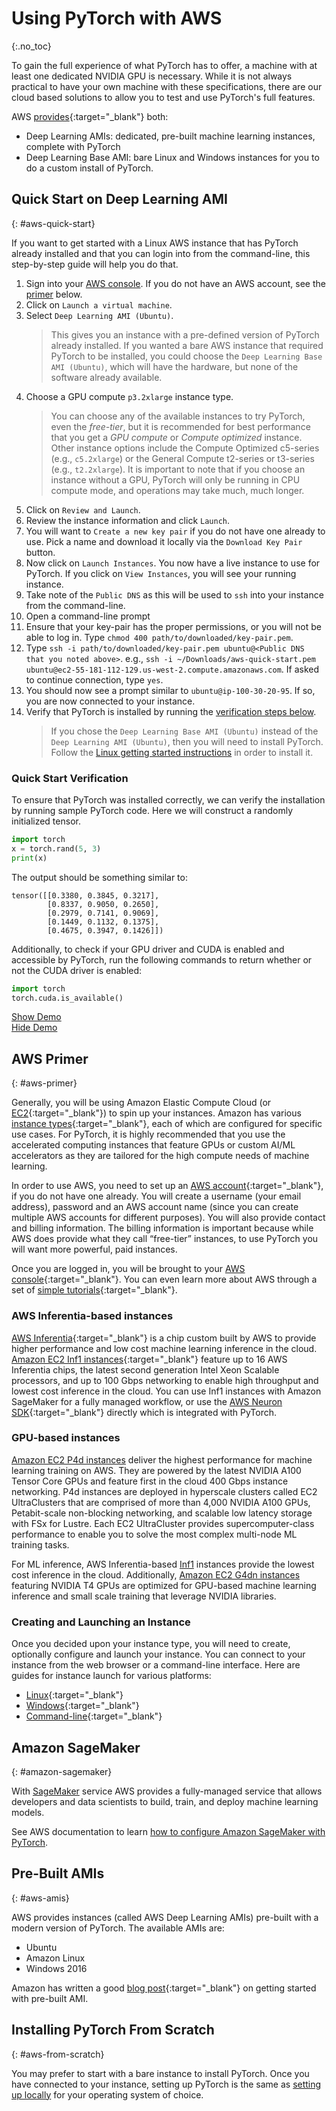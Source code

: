 # Using PyTorch with AWS
{:.no_toc}

To gain the full experience of what PyTorch has to offer, a machine with at least one dedicated NVIDIA GPU is necessary. While it is not always practical to have your own machine with these specifications, there are our cloud based solutions to allow you to test and use PyTorch's full features.

AWS [provides](https://aws.amazon.com/machine-learning/amis/){:target="_blank"} both:

* Deep Learning AMIs: dedicated, pre-built machine learning instances, complete with PyTorch
* Deep Learning Base AMI: bare Linux and Windows instances for you to do a custom install of PyTorch.

## Quick Start on Deep Learning AMI
{: #aws-quick-start}

If you want to get started with a Linux AWS instance that has PyTorch already installed and that you can login into from the command-line, this step-by-step guide will help you do that.

1. Sign into your [AWS console](https://aws.amazon.com/console/). If you do not have an AWS account, see the [primer](#aws-primer) below.
1. Click on `Launch a virtual machine`.
1. Select `Deep Learning AMI (Ubuntu)`.
   > This gives you an instance with a pre-defined version of PyTorch already installed. If you wanted a bare AWS instance that required PyTorch to be installed, you could choose the `Deep Learning Base AMI (Ubuntu)`, which will have the hardware, but none of the software already available.
1. Choose a GPU compute `p3.2xlarge` instance type.
   > You can choose any of the available instances to try PyTorch, even the *free-tier*, but it is recommended for best performance that you get a *GPU compute* or *Compute optimized* instance. Other instance options include the Compute Optimized c5-series (e.g., `c5.2xlarge`) or the General Compute t2-series or t3-series (e.g., `t2.2xlarge`). It is important to note that if you choose an instance without a GPU, PyTorch will only be running in CPU compute mode, and operations may take much, much longer.
1. Click on `Review and Launch`.
1. Review the instance information and click `Launch`.
1. You will want to `Create a new key pair` if you do not have one already to use. Pick a name and download it locally via the `Download Key Pair` button.
1. Now click on `Launch Instances`. You now have a live instance to use for PyTorch. If you click on `View Instances`, you will see your running instance.
1. Take note of the `Public DNS` as this will be used to `ssh` into your instance from the command-line.
1. Open a command-line prompt
1. Ensure that your key-pair has the proper permissions, or you will not be able to log in. Type `chmod 400 path/to/downloaded/key-pair.pem`.
1. Type `ssh -i path/to/downloaded/key-pair.pem ubuntu@<Public DNS that you noted above>`. e.g., `ssh -i ~/Downloads/aws-quick-start.pem ubuntu@ec2-55-181-112-129.us-west-2.compute.amazonaws.com`. If asked to continue connection, type `yes`.
1. You should now see a prompt similar to `ubuntu@ip-100-30-20-95`. If so, you are now connected to your instance.
1. Verify that PyTorch is installed by running the [verification steps below](#quick-start-verification).
   > If you chose the `Deep Learning Base AMI (Ubuntu)` instead of the `Deep Learning AMI (Ubuntu)`, then you will need to install PyTorch. Follow the [Linux getting started instructions](/get-started) in order to install it.

### Quick Start Verification

To ensure that PyTorch was installed correctly, we can verify the installation by running sample PyTorch code. Here we will construct a randomly initialized tensor.


```python
import torch
x = torch.rand(5, 3)
print(x)
```

The output should be something similar to:

```
tensor([[0.3380, 0.3845, 0.3217],
        [0.8337, 0.9050, 0.2650],
        [0.2979, 0.7141, 0.9069],
        [0.1449, 0.1132, 0.1375],
        [0.4675, 0.3947, 0.1426]])
```

Additionally, to check if your GPU driver and CUDA is enabled and accessible by PyTorch, run the following commands to return whether or not the CUDA driver is enabled:

```python
import torch
torch.cuda.is_available()
```

<div>
  <a href="javascript:void(0);" class="btn btn-lg btn-orange btn-demo show-screencast">Show Demo</a>
  <div class="screencast">
    <script src="https://asciinema.org/a/15dyZZvvakqbfKgfh2LByMkXz.js" id="asciicast-15dyZZvvakqbfKgfh2LByMkXz" data-speed="2" async></script>
    <a href="javascript:void(0);" class="btn btn-lg btn-orange btn-demo show-info">Hide Demo</a>
  </div>
</div>

## AWS Primer
{: #aws-primer}

Generally, you will be using Amazon Elastic Compute Cloud (or [EC2](https://aws.amazon.com/ec2/?ec2-whats-new.sort-by=item.additionalFields.postDateTime&ec2-whats-new.sort-order=desc){:target="_blank"}) to spin up your instances. Amazon has various [instance types](https://aws.amazon.com/ec2/instance-types/){:target="_blank"}, each of which are configured for specific use cases. For PyTorch, it is highly recommended that you use the accelerated computing instances that feature GPUs or custom AI/ML accelerators as they are tailored for the high compute needs of machine learning.

In order to use AWS, you need to set up an [AWS account](https://aws.amazon.com/getting-started/){:target="_blank"}, if you do not have one already. You will create a username (your email address), password and an AWS account name (since you can create multiple AWS accounts for different purposes). You will also provide contact and billing information. The billing information is important because while AWS does provide what they call “free-tier” instances, to use PyTorch you will want more powerful, paid instances.

Once you are logged in, you will be brought to your [AWS console](https://aws.amazon.com/console/){:target="_blank"}. You can even learn more about AWS through a set of [simple tutorials](https://aws.amazon.com/getting-started/hands-on/){:target="_blank"}.

### AWS Inferentia-based instances

[AWS Inferentia](https://aws.amazon.com/machine-learning/inferentia/){:target="_blank"} is a chip custom built by AWS to provide higher performance and low cost machine learning inference in the cloud. [Amazon EC2 Inf1 instances](https://aws.amazon.com/ec2/instance-types/inf1/){:target="_blank"} feature up to 16 AWS Inferentia chips, the latest second generation Intel Xeon Scalable processors, and up to 100 Gbps networking to enable high throughput and lowest cost inference in the cloud. You can use Inf1 instances with Amazon SageMaker for a fully managed workflow, or use the [AWS Neuron SDK](https://awsdocs-neuron.readthedocs-hosted.com/en/latest/){:target="_blank"} directly which is integrated with PyTorch.

### GPU-based instances

[Amazon EC2 P4d instances](https://aws.amazon.com/ec2/instance-types/p4/) deliver the highest performance for machine learning training on AWS. They are powered by the latest NVIDIA A100 Tensor Core GPUs and feature first in the cloud 400 Gbps instance networking. P4d instances are deployed in hyperscale clusters called EC2 UltraClusters that are comprised of more than 4,000 NVIDIA A100 GPUs, Petabit-scale non-blocking networking, and scalable low latency storage with FSx for Lustre. Each EC2 UltraCluster provides supercomputer-class performance to enable you to solve the most complex multi-node ML training tasks.

 For ML inference, AWS Inferentia-based [Inf1](https://aws.amazon.com/ec2/instance-types/inf1/) instances provide the lowest cost inference in the cloud. Additionally, [Amazon EC2 G4dn instances](https://aws.amazon.com/ec2/instance-types/g4/) featuring NVIDIA T4 GPUs are optimized for GPU-based machine learning inference and small scale training that leverage NVIDIA libraries.

### Creating and Launching an Instance

Once you decided upon your instance type, you will need to create, optionally configure and launch your instance. You can connect to your instance from the web browser or a command-line interface. Here are guides for instance launch for various platforms:

* [Linux](https://docs.aws.amazon.com/AWSEC2/latest/UserGuide/EC2_GetStarted.html){:target="_blank"}
* [Windows](https://docs.aws.amazon.com/AWSEC2/latest/WindowsGuide/EC2_GetStarted.html){:target="_blank"}
* [Command-line](https://docs.aws.amazon.com/cli/latest/userguide/cli-using-ec2.html){:target="_blank"}

## Amazon SageMaker
{: #amazon-sagemaker}

With [SageMaker](https://aws.amazon.com/sagemaker) service AWS provides a fully-managed service that allows developers and data scientists to build, train, and deploy machine learning models.

See AWS documentation to learn [how to configure Amazon SageMaker with PyTorch](https://docs.aws.amazon.com/sagemaker/latest/dg/pytorch.html).

## Pre-Built AMIs
{: #aws-amis}

AWS provides instances (called AWS Deep Learning AMIs) pre-built with a modern version of PyTorch. The available AMIs are:

* Ubuntu
* Amazon Linux
* Windows 2016

Amazon has written a good [blog post](https://aws.amazon.com/blogs/machine-learning/get-started-with-deep-learning-using-the-aws-deep-learning-ami/){:target="_blank"} on getting started with pre-built AMI.

## Installing PyTorch From Scratch
{: #aws-from-scratch}

You may prefer to start with a bare instance to install PyTorch. Once you have connected to your instance, setting up PyTorch is the same as [setting up locally](/get-started) for your operating system of choice.
